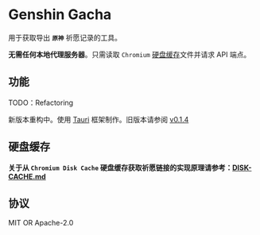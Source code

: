# Genshin Gacha

用于获取导出 **`原神`** 祈愿记录的工具。

**无需任何本地代理服务器**。只需读取 `Chromium` [硬盘缓存](DISK-CACHE.md)文件并请求 API 端点。

## 功能

TODO：Refactoring

新版本重构中。使用 [Tauri](https://tauri.app/) 框架制作。旧版本请参阅 [v0.1.4](https://github.com/lgou2w/genshin-gacha/tree/0.1.4)

## 硬盘缓存

**关于从 `Chromium Disk Cache` 硬盘缓存获取祈愿链接的实现原理请参考：[DISK-CACHE.md](DISK-CACHE.md)**

## 协议

MIT OR Apache-2.0
